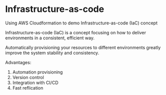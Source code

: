 # Infrastructure-as-code
Using AWS Cloudformation to demo Infrastructure-as-code (IaC) concept

Infrastructure-as-code (IaC) is a concept focusing on how to deliver environments in a consistent, efficient way.

Automatically provisioning your resources to different environments greatly improve the system stability and consistency.

Advantages:
1) Automation provisioning
2) Version control
3) Integration with CI/CD 
4) Fast reflication

